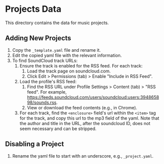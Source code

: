 # Projects Data

This directory contains the data for music projects.

## Adding New Projects

1. Copy the `_template.yaml` file and rename it.
2. Edit the copied yaml file with the relevant information.
3. To find SoundCloud track URLs:
   1. Ensure the track is enabled for the RSS feed. For each track:
      1. Load the track page on soundcloud.com.
      2. Click Edit > Permissions (tab) > Enable "Include in RSS Feed".
   2. Load the profile's RSS feed:
      1. Find the RSS URL under Profile Settings > Content (tab) > "RSS feed".
         For example, https://feeds.soundcloud.com/users/soundcloud:users:394865898/sounds.rss.
      2. View or download the feed contents (e.g., in Chrome).
   3. For each track, find the `<enclosure>` field's url within the `<item>` tag for the track, and copy this url to the mp3 field of the yaml. Note that the author and title in the URL, after the soundcloud ID, does not seem necessary and can be stripped.

## Disabling a Project

1. Rename the yaml file to start with an underscore, e.g., `_project.yaml`.
